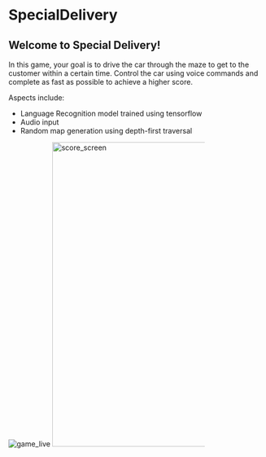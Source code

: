 # SpecialDelivery

## Welcome to Special Delivery!
In this game, your goal is to drive the car through the maze to get to the customer within a certain time. Control the car using voice commands and complete as fast as possible to achieve a higher score.

Aspects include:
- Language Recognition model trained using tensorflow
- Audio input
- Random map generation using depth-first traversal
<img style="display: inline-block; margin: 0 auto; max-width: 300px" alt="game_live" src="https://user-images.githubusercontent.com/67430500/178391114-4c64f0a5-d926-4d7a-a925-aeaa1cdff933.png">
<img width="598" alt="score_screen" style="display: inline-block; margin: 0 auto; max-width: 300px" src="https://user-images.githubusercontent.com/67430500/178391161-6cbe3511-eb0a-4b08-b7bd-12551eb7f8b8.png">
